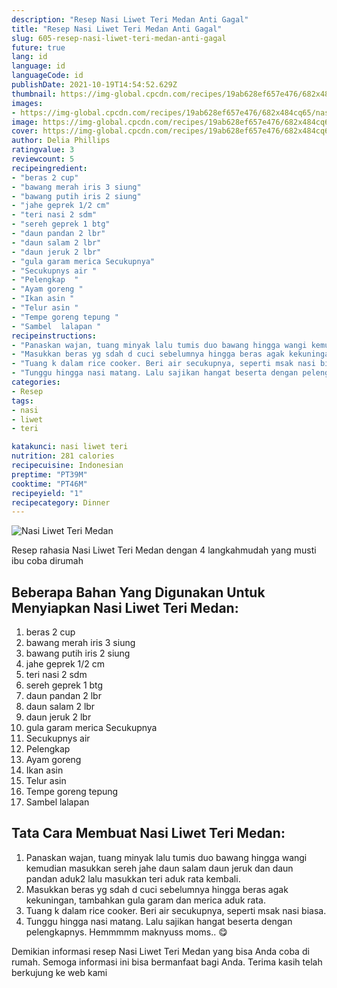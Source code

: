 ```yaml
---
description: "Resep Nasi Liwet Teri Medan Anti Gagal"
title: "Resep Nasi Liwet Teri Medan Anti Gagal"
slug: 605-resep-nasi-liwet-teri-medan-anti-gagal
future: true
lang: id
language: id
languageCode: id
publishDate: 2021-10-19T14:54:52.629Z 
thumbnail: https://img-global.cpcdn.com/recipes/19ab628ef657e476/682x484cq65/nasi-liwet-teri-medan-foto-resep-utama.png
images:
- https://img-global.cpcdn.com/recipes/19ab628ef657e476/682x484cq65/nasi-liwet-teri-medan-foto-resep-utama.png
image: https://img-global.cpcdn.com/recipes/19ab628ef657e476/682x484cq65/nasi-liwet-teri-medan-foto-resep-utama.png
cover: https://img-global.cpcdn.com/recipes/19ab628ef657e476/682x484cq65/nasi-liwet-teri-medan-foto-resep-utama.png
author: Delia Phillips
ratingvalue: 3
reviewcount: 5
recipeingredient:
- "beras 2 cup"
- "bawang merah iris 3 siung"
- "bawang putih iris 2 siung"
- "jahe geprek 1/2 cm"
- "teri nasi 2 sdm"
- "sereh geprek 1 btg"
- "daun pandan 2 lbr"
- "daun salam 2 lbr"
- "daun jeruk 2 lbr"
- "gula garam merica Secukupnya"
- "Secukupnys air "
- "Pelengkap  "
- "Ayam goreng "
- "Ikan asin "
- "Telur asin "
- "Tempe goreng tepung "
- "Sambel  lalapan "
recipeinstructions:
- "Panaskan wajan, tuang minyak lalu tumis duo bawang hingga wangi kemudian masukkan sereh jahe daun salam daun jeruk dan daun pandan aduk2 lalu masukkan teri aduk rata kembali."
- "Masukkan beras yg sdah d cuci sebelumnya hingga beras agak kekuningan, tambahkan gula garam dan merica aduk rata."
- "Tuang k dalam rice cooker. Beri air secukupnya, seperti msak nasi biasa."
- "Tunggu hingga nasi matang. Lalu sajikan hangat beserta dengan pelengkapnys. Hemmmmm maknyuss moms.. 😋"
categories:
- Resep
tags:
- nasi
- liwet
- teri

katakunci: nasi liwet teri 
nutrition: 281 calories
recipecuisine: Indonesian
preptime: "PT39M"
cooktime: "PT46M"
recipeyield: "1"
recipecategory: Dinner
---
```



![Nasi Liwet Teri Medan](https://img-global.cpcdn.com/recipes/19ab628ef657e476/682x484cq65/nasi-liwet-teri-medan-foto-resep-utama.png)

Resep rahasia Nasi Liwet Teri Medan    dengan 4 langkahmudah yang musti ibu coba dirumah

<!--inarticleads1-->

## Beberapa Bahan Yang Digunakan Untuk Menyiapkan Nasi Liwet Teri Medan:

1. beras 2 cup
1. bawang merah iris 3 siung
1. bawang putih iris 2 siung
1. jahe geprek 1/2 cm
1. teri nasi 2 sdm
1. sereh geprek 1 btg
1. daun pandan 2 lbr
1. daun salam 2 lbr
1. daun jeruk 2 lbr
1. gula garam merica Secukupnya
1. Secukupnys air 
1. Pelengkap  
1. Ayam goreng 
1. Ikan asin 
1. Telur asin 
1. Tempe goreng tepung 
1. Sambel  lalapan 



<!--inarticleads2-->

## Tata Cara Membuat Nasi Liwet Teri Medan:

1. Panaskan wajan, tuang minyak lalu tumis duo bawang hingga wangi kemudian masukkan sereh jahe daun salam daun jeruk dan daun pandan aduk2 lalu masukkan teri aduk rata kembali.
1. Masukkan beras yg sdah d cuci sebelumnya hingga beras agak kekuningan, tambahkan gula garam dan merica aduk rata.
1. Tuang k dalam rice cooker. Beri air secukupnya, seperti msak nasi biasa.
1. Tunggu hingga nasi matang. Lalu sajikan hangat beserta dengan pelengkapnys. Hemmmmm maknyuss moms.. 😋




Demikian informasi  resep Nasi Liwet Teri Medan   yang bisa Anda coba di rumah. Semoga informasi ini bisa bermanfaat bagi Anda. Terima kasih telah berkujung ke web kami
